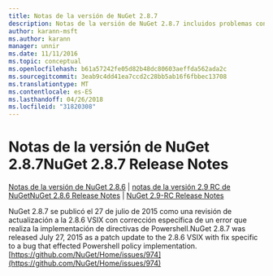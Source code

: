 ```yaml
---
title: Notas de la versión de NuGet 2.8.7
description: Notas de la versión de NuGet 2.8.7 incluidos problemas conocidos, correcciones de errores, las funciones agregadas y dcr.
author: karann-msft
ms.author: karann
manager: unnir
ms.date: 11/11/2016
ms.topic: conceptual
ms.openlocfilehash: b61a57242fe05d82b48dc80603aeffda562ada2c
ms.sourcegitcommit: 3eab9c4dd41ea7ccd2c28bb5ab16f6fbbec13708
ms.translationtype: MT
ms.contentlocale: es-ES
ms.lasthandoff: 04/26/2018
ms.locfileid: "31820308"
---
```

# <a name="nuget-287-release-notes"></a><span data-ttu-id="55a6d-103">Notas de la versión de NuGet 2.8.7</span><span class="sxs-lookup"><span data-stu-id="55a6d-103">NuGet 2.8.7 Release Notes</span></span>

<span data-ttu-id="55a6d-104">[Notas de la versión de NuGet 2.8.6](../release-notes/nuget-2.8.6.md) | [notas de la versión 2.9 RC de NuGet](../release-notes/nuget-2.9-RC.md)</span><span class="sxs-lookup"><span data-stu-id="55a6d-104">[NuGet 2.8.6 Release Notes](../release-notes/nuget-2.8.6.md) | [NuGet 2.9-RC Release Notes](../release-notes/nuget-2.9-RC.md)</span></span>

<span data-ttu-id="55a6d-105">NuGet 2.8.7 se publicó el 27 de julio de 2015 como una revisión de actualización a la 2.8.6 VSIX con corrección específica de un error que realiza la implementación de directivas de Powershell.</span><span class="sxs-lookup"><span data-stu-id="55a6d-105">NuGet 2.8.7 was released July 27, 2015 as a patch update to the 2.8.6 VSIX with fix specific to a bug that effected Powershell policy implementation.</span></span>
[https://github.com/NuGet/Home/issues/974](https://github.com/NuGet/Home/issues/974)